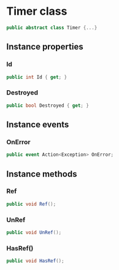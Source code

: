 # Timer class

```cs
public abstract class Timer {...}
```

## Instance properties

### Id

```cs
public int Id { get; }
```

### Destroyed

```cs
public bool Destroyed { get; }
```

## Instance events

### OnError

```cs
public event Action<Exception> OnError;
```

## Instance methods

### Ref

```cs
public void Ref();
```

### UnRef

```cs
public void UnRef();
```

### HasRef()

```cs
public void HasRef();
```
